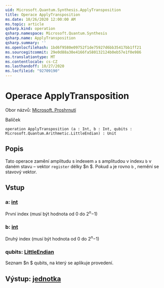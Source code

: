 ```yaml
---
uid: Microsoft.Quantum.Synthesis.ApplyTransposition
title: Operace ApplyTransposition
ms.date: 10/26/2020 12:00:00 AM
ms.topic: article
qsharp.kind: operation
qsharp.namespace: Microsoft.Quantum.Synthesis
qsharp.name: ApplyTransposition
qsharp.summary: ''
ms.openlocfilehash: 1bd6f9580e09752f1de75927d6bb35417bb1ff21
ms.sourcegitcommit: 29e0d88a30e4166fa580132124b0eb57e1f0e986
ms.translationtype: MT
ms.contentlocale: cs-CZ
ms.lasthandoff: 10/27/2020
ms.locfileid: "92709190"
---
```

# <a name="applytransposition-operation"></a>Operace ApplyTransposition

Obor názvů: [Microsoft. Proshrnutí](xref:Microsoft.Quantum.Synthesis)

Balíček [](https://nuget.org/packages/)




```qsharp
operation ApplyTransposition (a : Int, b : Int, qubits : Microsoft.Quantum.Arithmetic.LittleEndian) : Unit
```


## <a name="description"></a>Popis

Tato operace zamění amplitudu s indexem `a` s amplitudou v indexu `b` v daném stavu – vektor `register` délky $n $.  Pokud `a` je rovno `b` , nemění se stavový vektor.

## <a name="input"></a>Vstup

### <a name="a--int"></a>a: [int](xref:microsoft.quantum.lang-ref.int)

První index (musí být hodnota od 0 do $2 ^ n-$1)


### <a name="b--int"></a>b: [int](xref:microsoft.quantum.lang-ref.int)

Druhý index (musí být hodnota od 0 do $2 ^ n-$1)


### <a name="qubits--littleendian"></a>qubits: [LittleEndian](xref:Microsoft.Quantum.Arithmetic.LittleEndian)

Seznam $n $ qubits, na který se aplikuje provedení.



## <a name="output--unit"></a>Výstup: [jednotka](xref:microsoft.quantum.lang-ref.unit)

